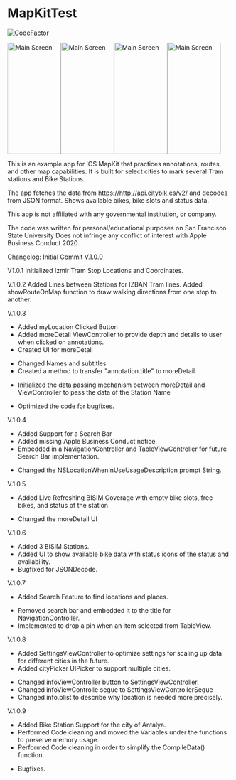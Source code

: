 # MapKitTest

[![CodeFactor](https://www.codefactor.io/repository/github/utkut/mapkittest/badge)](https://www.codefactor.io/repository/github/utkut/mapkittest)

<img src="https://github.com/utkut/MapKitTest/blob/master/Images/ss1.png?raw=true" width="120" height="250" title="Main Screen"><img src="https://github.com/utkut/MapKitTest/blob/master/Images/ss2.png?raw=true" width="120" height="250" title="Main Screen"><img src="https://github.com/utkut/MapKitTest/blob/master/Images/ss3.png?raw=true" width="120" height="250" title="Main Screen"><img src="https://github.com/utkut/MapKitTest/blob/master/Images/ss4.png?raw=true" width="120" height="250" title="Main Screen">

This is an example app for iOS MapKit that practices annotations, routes, and other map capabilities. It is built for select cities to mark several Tram stations and Bike Stations.

The app fetches the data from https://http://api.citybik.es/v2/ and decodes from JSON format. Shows available bikes, bike slots and status data.

This app is not affiliated with any governmental institution, or company. 

The code was written for personal/educational purposes on San Francisco State University
Does not infringe any conflict of interest with Apple Business Conduct 2020.


Changelog:
Initial Commit V.1.0.0

V1.0.1
Initialized Izmir Tram Stop Locations and Coordinates.

V.1.0.2
Added Lines between Stations for IZBAN Tram lines.
Added showRouteOnMap function to draw walking directions from one stop to another.

V.1.0.3
+ Added myLocation Clicked Button
+ Added moreDetail ViewController to provide depth and details to user when clicked on annotations.
+ Created UI for moreDetail
* Changed Names and subtitles
* Created a method to transfer "annotation.title" to moreDetail.
+ Initialized the data passing mechanism between moreDetail and ViewController to pass the data of the Station Name
* Optimized the code for bugfixes.

V.1.0.4

+ Added Support for a Search Bar
+ Added missing Apple Business Conduct notice.
+ Embedded in a NavigationController and TableViewController for future Search Bar implementation.
* Changed the NSLocationWhenInUseUsageDescription prompt String.

V.1.0.5

+ Added Live Refreshing BISIM Coverage with empty bike slots, free bikes, and status of the station.
* Changed the moreDetail UI

V.1.0.6

+ Added 3 BISIM Stations.
+ Added UI to show available bike data with status icons of the status and availability.
+ Bugfixed for JSONDecode.

V.1.0.7

+ Added Search Feature to find locations and places.
* Removed search bar and embedded it to the title for NavigationController.
* Implemented to drop a pin when an item selected from TableView.

V.1.0.8

+ Added SettingsViewController to optimize settings for scaling up data for different cities in the future.
+ Added cityPicker UIPicker to support multiple cities.
* Changed infoViewController button to SettingsViewController.
* Changed infoViewControlle segue to SettingsViewControllerSegue
* Changed info.plist to describe why location is needed more precisely.

V.1.0.9

+ Added Bike Station Support for the city of Antalya.
+ Performed Code cleaning and moved the Variables under the functions to preserve memory usage.
+ Performed Code cleaning in order to simplify the CompileData() function.
* Bugfixes.

